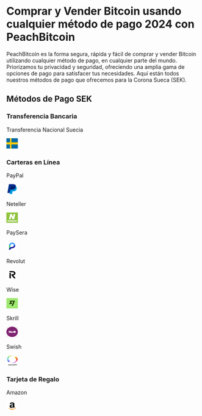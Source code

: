 <body class="payment-methods-page">

# Comprar y Vender Bitcoin usando cualquier método de pago 2024 con PeachBitcoin

PeachBitcoin es la forma segura, rápida y fácil de comprar y vender Bitcoin utilizando cualquier método de pago, en cualquier parte del mundo. Priorizamos tu privacidad y seguridad, ofreciendo una amplia gama de opciones de pago para satisfacer tus necesidades. Aquí están todos nuestros métodos de pago que ofrecemos para la Corona Sueca (SEK).

## Métodos de Pago SEK

### Transferencia Bancaria

<div class="payment-grid">
    <div class="payment-grid-item">
        <p>Transferencia Nacional Suecia</p> 
        <img src="/img/faq/logoimg/swedenflag.png" width="30px" height="27px" alt="Comprar bitcoin con Transferencia Nacional Suecia, Vender bitcoin con Transferencia Nacional Suecia">
    </div>
</div>

### Carteras en Línea

<div class="payment-grid">
    <div class="payment-grid-item">
        <p>PayPal</p>
        <img src="/img/faq/logoimg/paypal.png" width="30px" height="27px" alt="Comprar bitcoin con PayPal, Vender bitcoin con PayPal">
    </div>
    <div class="payment-grid-item">
        <p>Neteller</p> 
        <img src="/img/faq/logoimg/neteller.png" width="30px" height="27px" alt="Comprar bitcoin con Neteller, Vender bitcoin con Neteller">
    </div>
    <div class="payment-grid-item">
        <p>PaySera</p> 
        <img src="/img/faq/logoimg/paysera.png" width="30px" height="27px" alt="Comprar bitcoin con PaySera, Vender bitcoin con PaySera">
    </div>
    <div class="payment-grid-item">
        <p>Revolut</p> 
        <img src="/img/faq/logoimg/revolut.png" width="30px" height="27px" alt="Comprar bitcoin con Revolut, Vender bitcoin con Revolut">
    </div>
    <div class="payment-grid-item">
        <p>Wise</p>
        <img src="/img/faq/logoimg/wise.png" width="30px" height="27px" alt="Comprar bitcoin con Wise, Vender bitcoin con Wise">
    </div>
    <div class="payment-grid-item">
        <p>Skrill</p> 
        <img src="/img/faq/logoimg/skrill.png" width="30px" height="27px" alt="Comprar bitcoin con Skrill, Vender bitcoin con Skrill">
    </div>
    <div class="payment-grid-item">
        <p>Swish</p>
        <img src="/img/faq/logoimg/swishlogo.png" width="30px" height="27px" alt="Comprar bitcoin con Swish, Vender bitcoin con Swish">
    </div>
</div>

### Tarjeta de Regalo

<div class="payment-grid">
    <div class="payment-grid-item">
        <p>Amazon</p> 
        <img src="/img/faq/logoimg/amazon.png" width="30px" height="27px" alt="Comprar bitcoin con tarjeta de regalo de Amazon, Vender bitcoin con tarjeta de regalo de Amazon">
    </div>
</div>

</body>
